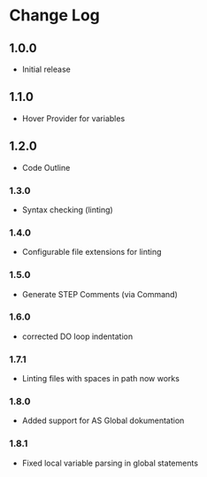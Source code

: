 # Change Log

## 1.0.0

- Initial release

## 1.1.0

- Hover Provider for variables

## 1.2.0

- Code Outline


### 1.3.0

- Syntax checking (linting)

### 1.4.0

- Configurable file extensions for linting

### 1.5.0

- Generate STEP Comments (via Command)

### 1.6.0

- corrected DO loop indentation


### 1.7.1

- Linting files with spaces in path now works

### 1.8.0

- Added support for AS Global dokumentation

### 1.8.1

- Fixed local variable parsing in global statements